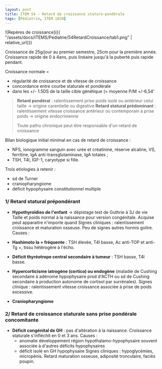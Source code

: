 ```yaml
---
layout: post
title: ITEM 54 - Retard de croissance staturo-pondérale
tags: [Pédiatrie, ITEM iECN]
---
```




![Repères de croissance]({{ "/assets/docs/ITEMS/Pediatrie/54RetardCroissance/tab1.png" | relative_url}})

Croissance de 25g/jour au premier semestre, 25cm pour la première année.
Croissance rapide de 0 à 4ans, puis linéaire jusqu'à la puberté puis rapide pendant.

Croissance normale = 

- régularité de croissance et de vitesse de croissance
- concordance entre courbe staturale et pondérale
- dans les +/- 1.5DS de la taille cible génétique (= moyenne P/M +/-6,54’



> **Retard pondéral** : ralentissement prise poids isolé ou antérieur celui taille -> origine carentielle ou digestive
> **Retard statural prédominant** : ralentissement vitesse croissance antérieur ou contemporain à prise poids -> origine endocrinienne
>
> Toute patho chronique peut être responsable d'un retard de croissance

Bilan biologique initial minimal en cas de retard de croissance :

- NFS, ionogramme sanguin avec urée et créatinine, réserve alcaline, VS, ferritine, lgA anti-transglutaminase, IgA totales ;
- TSH, T4l, IGF-1, caryotype si fille.

Trois etiologies à retenir : 
- sd de Turner
- craniopharyngiome
- déficit hypophysaire constitutionnel multiple

### 1/ Retard statural prépondérant

- **Hypothyroïdies de l'enfant** -> dépistage test de Guthrie à 3J de vie
Taille et poids normal à la naissance pour version congénitale.
Acquise peut apparaitre n'importe quand
Signes cliniques : ralentissement croissance et maturation osseuse. Peu de signes autres hormis goitre.
Causes :
- **Hashimoto la + fréquente** : TSH élevée, T4l basse, Ac anti-TOP et anti-Tg +, tissu hétérogère à l'écho.
- **Déficit thyréotrope central secondaire à tumeur** : TSH basse, T4l basse.

- **Hypercorticisme iatrogène (cortico) ou endogène** (maladie de Cushing secondaire à adénome hypophysaire prod d'ACTH ou sd de Cushing secondaire à production autonome de cortisol par surrénales).
Signes clinique : ralentissement vitesse croissance associée à prise de poids excessive.

- **Craniopharyngiome**

### 2/ Retard de croissance staturale sans prise pondérale concomitante

* **Déficit congénital de GH** : pas d'altération à la naissance. Croissance staturale s'infléchit en 0 et 3 ans.
  Causes : 
  * anomalie développement région hypothalamo-hypophysaire souvent associée à d'autres déficits hypophysaires
  * déficit isolé en GH hypophysaire
    Signes cliniques : hypoglycémies, micropénis. Retard maturation osseuse, adiposité tronculaire, faciès poupin.